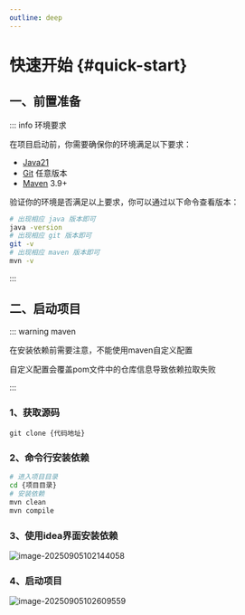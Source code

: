 ```yaml
---
outline: deep
---
```


# 快速开始 {#quick-start}

## 一、前置准备

::: info 环境要求

在项目启动前，你需要确保你的环境满足以下要求：

- [Java21](https://www.oracle.com/java/technologies/downloads/#java21)
- [Git](https://git-scm.com/) 任意版本
- [Maven](https://maven.apache.org/download.cgi) 3.9+

验证你的环境是否满足以上要求，你可以通过以下命令查看版本：

```bash
# 出现相应 java 版本即可
java -version
# 出现相应 git 版本即可
git -v
# 出现相应 maven 版本即可
mvn -v
```

:::

## 二、启动项目

::: warning maven

在安装依赖前需要注意，不能使用maven自定义配置

自定义配置会覆盖pom文件中的仓库信息导致依赖拉取失败

:::

### 1、获取源码

```shell
git clone {代码地址}
```

### 2、命令行安装依赖

```bash
# 进入项目目录
cd {项目目录}
# 安装依赖
mvn clean
mvn compile

```

### 3、使用idea界面安装依赖

![image-20250905102144058](/Users/shizhongming/Documents/01-workspace/01-my-github/smart-boot-ui-vben/docs/src/smart-boot/introduction/images/image-20250905102144058.png)

### 4、启动项目

![image-20250905102609559](/Users/shizhongming/Documents/01-workspace/01-my-github/smart-boot-ui-vben/docs/src/smart-boot/introduction/images/image-20250905102609559.png)
